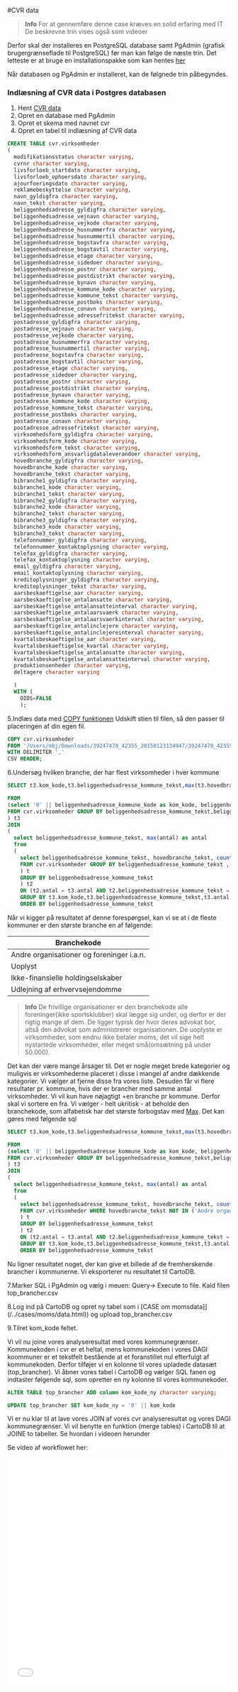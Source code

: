 #CVR data


> **Info**
For at gennemføre denne case kræves en solid erfaring med IT
De beskrevne trin vises også som videoer

Derfor skal der installeres en PostgreSQL database samt PgAdmin (grafisk brugergrænseflade til PostgreSQL) før man kan følge de næste trin.
Det letteste er at bruge en installationspakke som kan hentes [her](http://www.enterprisedb.com/products-services-training/pgdownload#windows)


Når databasen og PgAdmin er installeret, kan de følgnede trin påbegyndes.

### Indlæsning af CVR data i Postgres databasen


1. Hent [CVR data](https://dl.dropboxusercontent.com/u/4427221/39247470_42355_20150123134947.zip)
2. Opret en database med PgAdmin
3. Opret et skema med navnet cvr
4. Opret en tabel til indlæsning af CVR data


```sql
CREATE TABLE cvr.virksomheder
(
  modifikationsstatus character varying,
  cvrnr character varying,
  livsforloeb_startdato character varying,
  livsforloeb_ophoersdato character varying,
  ajourfoeringsdato character varying,
  reklamebeskyttelse character varying,
  navn_gyldigfra character varying,
  navn_tekst character varying,
  beliggenhedsadresse_gyldigfra character varying,
  beliggenhedsadresse_vejnavn character varying,
  beliggenhedsadresse_vejkode character varying,
  beliggenhedsadresse_husnummerfra character varying,
  beliggenhedsadresse_husnummertil character varying,
  beliggenhedsadresse_bogstavfra character varying,
  beliggenhedsadresse_bogstavtil character varying,
  beliggenhedsadresse_etage character varying,
  beliggenhedsadresse_sidedoer character varying,
  beliggenhedsadresse_postnr character varying,
  beliggenhedsadresse_postdistrikt character varying,
  beliggenhedsadresse_bynavn character varying,
  beliggenhedsadresse_kommune_kode character varying,
  beliggenhedsadresse_kommune_tekst character varying,
  beliggenhedsadresse_postboks character varying,
  beliggenhedsadresse_conavn character varying,
  beliggenhedsadresse_adressefritekst character varying,
  postadresse_gyldigfra character varying,
  postadresse_vejnavn character varying,
  postadresse_vejkode character varying,
  postadresse_husnummerfra character varying,
  postadresse_husnummertil character varying,
  postadresse_bogstavfra character varying,
  postadresse_bogstavtil character varying,
  postadresse_etage character varying,
  postadresse_sidedoer character varying,
  postadresse_postnr character varying,
  postadresse_postdistrikt character varying,
  postadresse_bynavn character varying,
  postadresse_kommune_kode character varying,
  postadresse_kommune_tekst character varying,
  postadresse_postboks character varying,
  postadresse_conavn character varying,
  postadresse_adressefritekst character varying,
  virksomhedsform_gyldigfra character varying,
  virksomhedsform_kode character varying,
  virksomhedsform_tekst character varying,
  virksomhedsform_ansvarligdataleverandoer character varying,
  hovedbranche_gyldigfra character varying,
  hovedbranche_kode character varying,
  hovedbranche_tekst character varying,
  bibranche1_gyldigfra character varying,
  bibranche1_kode character varying,
  bibranche1_tekst character varying,
  bibranche2_gyldigfra character varying,
  bibranche2_kode character varying,
  bibranche2_tekst character varying,
  bibranche3_gyldigfra character varying,
  bibranche3_kode character varying,
  bibranche3_tekst character varying,
  telefonnummer_gyldigfra character varying,
  telefonnummer_kontaktoplysning character varying,
  telefax_gyldigfra character varying,
  telefax_kontaktoplysning character varying,
  email_gyldigfra character varying,
  email_kontaktoplysning character varying,
  kreditoplysninger_gyldigfra character varying,
  kreditoplysninger_tekst character varying,
  aarsbeskaeftigelse_aar character varying,
  aarsbeskaeftigelse_antalansatte character varying,
  aarsbeskaeftigelse_antalansatteinterval character varying,
  aarsbeskaeftigelse_antalaarsvaerk character varying,
  aarsbeskaeftigelse_antalaarsvaerkinterval character varying,
  aarsbeskaeftigelse_antalinclejere character varying,
  aarsbeskaeftigelse_antalinclejereinterval character varying,
  kvartalsbeskaeftigelse_aar character varying,
  kvartalsbeskaeftigelse_kvartal character varying,
  kvartalsbeskaeftigelse_antalansatte character varying,
  kvartalsbeskaeftigelse_antalansatteinterval character varying,
  produktionsenheder character varying,
  deltagere character varying

  )
  WITH (
    OIDS=FALSE
    );
```

5.Indlæs data med [COPY funktionen](http://www.postgresql.org/docs/9.4/static/sql-copy.html)
Udskift stien til filen, så den passer til placeringen af din egen fil.
```sql
COPY cvr.virksomheder
FROM '/Users/mbj/Downloads/39247470_42355_20150123134947/39247470_42355_20150123134947_VIRKSOMHEDER.csv'
WITH DELIMITER ','
CSV HEADER;
```

6.Undersøg hvilken branche, der har flest virksomheder i hver kommune

```sql
SELECT t3.kom_kode,t3.beliggenhedsadresse_kommune_tekst,max(t3.hovedbranche_tekst),t3.antal

FROM
(select '0' || beliggenhedsadresse_kommune_kode as kom_kode, beliggenhedsadresse_kommune_tekst, hovedbranche_tekst, count(1) as antal
FROM cvr.virksomheder GROUP BY beliggenhedsadresse_kommune_tekst,beliggenhedsadresse_kommune_kode, hovedbranche_tekst
) t3
JOIN
(
  select beliggenhedsadresse_kommune_tekst, max(antal) as antal
  from
  (
    select beliggenhedsadresse_kommune_tekst, hovedbranche_tekst, count(1) as antal
    FROM cvr.virksomheder GROUP BY beliggenhedsadresse_kommune_tekst , hovedbranche_tekst
    ) t
    GROUP BY beliggenhedsadresse_kommune_tekst
    ) t2
    ON (t2.antal = t3.antal AND t2.beliggenhedsadresse_kommune_tekst = t3.beliggenhedsadresse_kommune_tekst)
    GROUP BY t3.kom_kode,t3.beliggenhedsadresse_kommune_tekst,t3.antal
    ORDER BY beliggenhedsadresse_kommune_tekst
```

Når vi kigger på resultatet af denne forespørgsel, kan vi se at i de fleste kommuner er den største branche en af følgende:

|Branchekode|
|--------------|
|Andre organisationer og foreninger i.a.n.|
|Uoplyst|
|Ikke-finansielle holdingselskaber|
|Udlejning af erhvervsejendomme|

> **Info**
De frivillige organisationer er den branchekode alle foreninger(ikke sportsklubber) skal lægge sig under, og derfor er der rigtig mange af dem. De ligger typisk der hvor deres advokat bor, altså den advokat som administrerer organisationen. De uoplyste er virksomheder, som endnu ikke betaler moms, det vil sige helt nystartede virksomheder, eller meget små(omsætning på under 50.000).

Det kan der være mange årsager til. Det er nogle meget brede kategorier og muligvis er virksomhederne placeret i disse i mangel af andre dækkende kategorier. Vi vælger at fjerne disse fra vores liste. Desuden får vi flere resultater pr. kommune, hvis der er brancher med samme antal virksomheder. Vi vil kun have nøjagtigt +en branche pr kommune. Derfor skal vi sortere en fra. Vi vælger - helt ukritisk - at beholde den branchekode, som alfabetisk har det største forbogstav med [Max](http://www.postgresql.org/docs/9.4/static/functions-aggregate.html). Det kan gøres med følgende sql


```sql
SELECT t3.kom_kode,t3.beliggenhedsadresse_kommune_tekst,max(t3.hovedbranche_tekst),t3.antal

FROM
(select '0' || beliggenhedsadresse_kommune_kode as kom_kode, beliggenhedsadresse_kommune_tekst, hovedbranche_tekst, count(1) as antal
FROM cvr.virksomheder GROUP BY beliggenhedsadresse_kommune_tekst,beliggenhedsadresse_kommune_kode, hovedbranche_tekst
) t3
JOIN
(
  select beliggenhedsadresse_kommune_tekst, max(antal) as antal
  from
  (
    select beliggenhedsadresse_kommune_tekst, hovedbranche_tekst, count(1) as antal
    FROM cvr.virksomheder WHERE hovedbranche_tekst NOT IN ('Andre organisationer og foreninger i.a.n.','Uoplyst','Ikke-finansielle holdingselskaber','Udlejning af erhvervsejendomme') group by beliggenhedsadresse_kommune_tekst , hovedbranche_tekst
    ) t
    GROUP BY beliggenhedsadresse_kommune_tekst
    ) t2
    ON (t2.antal = t3.antal AND t2.beliggenhedsadresse_kommune_tekst = t3.beliggenhedsadresse_kommune_tekst)
    GROUP BY t3.kom_kode,t3.beliggenhedsadresse_kommune_tekst,t3.antal
    ORDER BY beliggenhedsadresse_kommune_tekst
```
Nu ligner resultatet noget, der kan give et billede af de fremherskende brancher i kommunerne. Vi eksporterer nu resultatet til CartoDB.

7.Marker SQL i PgAdmin og vælg i meuen: Query-> Execute to file. Kald filen top_brancher.csv

8.Log ind på CartoDB og opret ny tabel som i [CASE om momsdata]](/../cases/moms/data.html)) og upload top_brancher.csv

9.Tilret kom_kode feltet.

Vi vil nu joine vores analyseresultat med vores kommunegrænser. Kommunekoden i cvr er et heltal, mens kommunekoden i vores DAGI koommuner er et tekstfelt bestående at et foranstillet nul efterfulgt af kommunekoden.
Derfor tilføjer vi en kolonne til vores upladede datasæt (top_brancher). Vi åbner vores tabel i CartoDB og vælger SQL fanen og indtaster følgende sql, som opretter en ny kolonne til vores kommunekoder.


```sql
ALTER TABLE top_brancher ADD column kom_kode_ny character varying;

UPDATE top_brancher SET kom_kode_ny = '0' || kom_kode
```

Vi er nu klar til at lave vores JOIN af vores cvr analyseresultat og vores DAGI kommunegrænser. Vi vil benytte en funktion (merge tables) i CartoDB til at JOINE to tabeller. Se hvordan i videoen herunder


Se video af workflowet her:

<iframe width="100%" height="515" src="//www.youtube.com/embed/D0XihcfNja8" frameborder="0" allowfullscreen></iframe>
